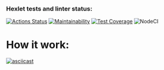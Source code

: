 ### Hexlet tests and linter status:
[![Actions Status](https://github.com/almazidiyatshin/frontend-project-lvl2/workflows/hexlet-check/badge.svg)](https://github.com/almazidiyatshin/frontend-project-lvl2/actions)
[![Maintainability](https://api.codeclimate.com/v1/badges/a99a88d28ad37a79dbf6/maintainability)](https://codeclimate.com/github/almazidiyatshin/frontend-project-lvl2/maintainability)
[![Test Coverage](https://api.codeclimate.com/v1/badges/a99a88d28ad37a79dbf6/test_coverage)](https://codeclimate.com/github/almazidiyatshin/frontend-project-lvl2/test_coverage)
![NodeCI](https://github.com/almazidiyatshin/frontend-project-lvl2/workflows/NodeCI/badge.svg)

# How it work:
[![asciicast](https://asciinema.org/a/nm3xHaUyYgbq5x7TZPj3Og90h.svg)](https://asciinema.org/a/nm3xHaUyYgbq5x7TZPj3Og90h)
